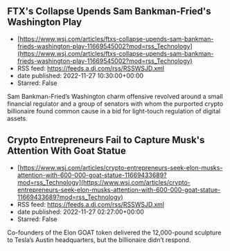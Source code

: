 ## FTX's Collapse Upends Sam Bankman-Fried's Washington Play
 - [https://www.wsj.com/articles/ftxs-collapse-upends-sam-bankman-frieds-washington-play-11669545002?mod=rss_Technology](https://www.wsj.com/articles/ftxs-collapse-upends-sam-bankman-frieds-washington-play-11669545002?mod=rss_Technology)
 - RSS feed: https://feeds.a.dj.com/rss/RSSWSJD.xml
 - date published: 2022-11-27 10:30:00+00:00
 - Starred: False

Sam Bankman-Fried’s Washington charm offensive revolved around a small financial regulator and a group of senators with whom the purported crypto billionaire found common cause in a bid for light-touch regulation of digital assets.

## Crypto Entrepreneurs Fail to Capture Musk's Attention With Goat Statue
 - [https://www.wsj.com/articles/crypto-entrepreneurs-seek-elon-musks-attention-with-600-000-goat-statue-11669433689?mod=rss_Technology](https://www.wsj.com/articles/crypto-entrepreneurs-seek-elon-musks-attention-with-600-000-goat-statue-11669433689?mod=rss_Technology)
 - RSS feed: https://feeds.a.dj.com/rss/RSSWSJD.xml
 - date published: 2022-11-27 02:27:00+00:00
 - Starred: False

Co-founders of the Elon GOAT token delivered the 12,000-pound sculpture to Tesla’s Austin headquarters, but the billionaire didn’t respond.

